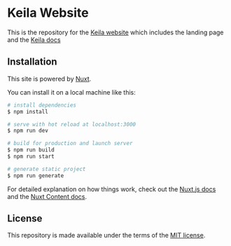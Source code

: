 # Keila Website

This is the repository for the [Keila website](https://keila.io) which includes
the landing page and the [Keila docs](https://keila.io/docs)

## Installation

This site is powered by [Nuxt](https://nuxtjs.org/).

You can install it on a local machine like this:

```bash
# install dependencies
$ npm install

# serve with hot reload at localhost:3000
$ npm run dev

# build for production and launch server
$ npm run build
$ npm run start

# generate static project
$ npm run generate
```

For detailed explanation on how things work, check out the 
[Nuxt.js docs](https://nuxtjs.org) and the
[Nuxt Content docs](https://content.nuxtjs.org/).

## License
This repository is made available under the terms of the [MIT license](LICENSE.md).